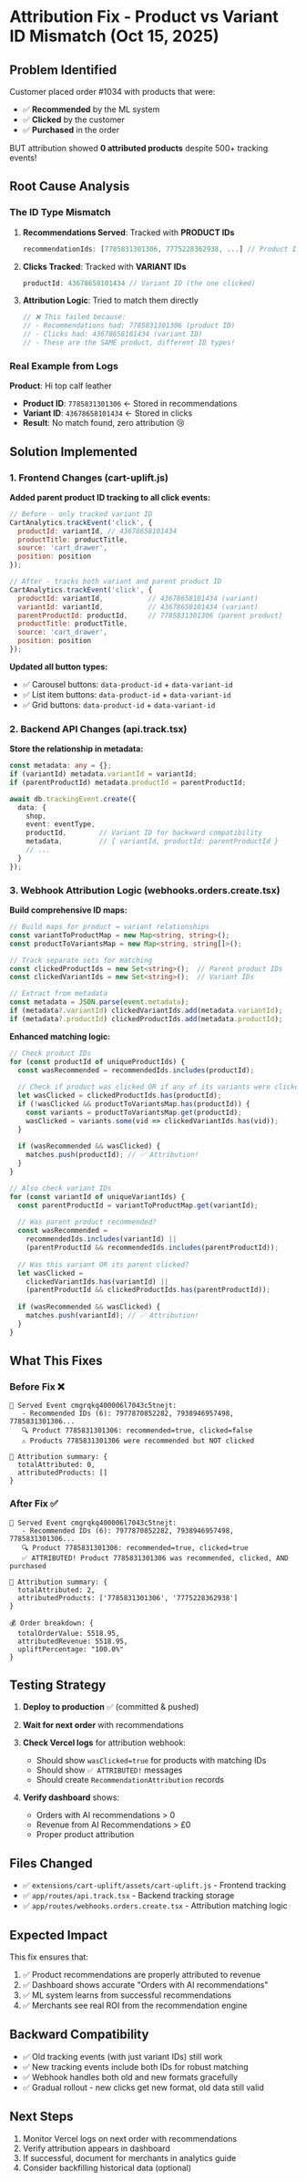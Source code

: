 # Attribution Fix - Product vs Variant ID Mismatch (Oct 15, 2025)

## Problem Identified

Customer placed order #1034 with products that were:
- ✅ **Recommended** by the ML system
- ✅ **Clicked** by the customer  
- ✅ **Purchased** in the order

BUT attribution showed **0 attributed products** despite 500+ tracking events!

## Root Cause Analysis

### The ID Type Mismatch

1. **Recommendations Served**: Tracked with **PRODUCT IDs**
   ```javascript
   recommendationIds: [7785831301306, 7775228362938, ...] // Product IDs
   ```

2. **Clicks Tracked**: Tracked with **VARIANT IDs**
   ```javascript
   productId: 43678658101434 // Variant ID (the one clicked)
   ```

3. **Attribution Logic**: Tried to match them directly
   ```javascript
   // ❌ This failed because:
   // - Recommendations had: 7785831301306 (product ID)
   // - Clicks had: 43678658101434 (variant ID)
   // - These are the SAME product, different ID types!
   ```

### Real Example from Logs

**Product**: Hi top calf leather
- **Product ID**: `7785831301306` ← Stored in recommendations
- **Variant ID**: `43678658101434` ← Stored in clicks
- **Result**: No match found, zero attribution 😢

## Solution Implemented

### 1. Frontend Changes (cart-uplift.js)

**Added parent product ID tracking to all click events:**

```javascript
// Before - only tracked variant ID
CartAnalytics.trackEvent('click', {
  productId: variantId, // 43678658101434
  productTitle: productTitle,
  source: 'cart_drawer',
  position: position
});

// After - tracks both variant and parent product ID
CartAnalytics.trackEvent('click', {
  productId: variantId,           // 43678658101434 (variant)
  variantId: variantId,           // 43678658101434 (variant)
  parentProductId: productId,     // 7785831301306 (parent product)
  productTitle: productTitle,
  source: 'cart_drawer',
  position: position
});
```

**Updated all button types:**
- ✅ Carousel buttons: `data-product-id` + `data-variant-id`
- ✅ List item buttons: `data-product-id` + `data-variant-id`  
- ✅ Grid buttons: `data-product-id` + `data-variant-id`

### 2. Backend API Changes (api.track.tsx)

**Store the relationship in metadata:**

```typescript
const metadata: any = {};
if (variantId) metadata.variantId = variantId;
if (parentProductId) metadata.productId = parentProductId;

await db.trackingEvent.create({
  data: {
    shop,
    event: eventType,
    productId,        // Variant ID for backward compatibility
    metadata,         // { variantId, productId: parentProductId }
    // ...
  }
});
```

### 3. Webhook Attribution Logic (webhooks.orders.create.tsx)

**Build comprehensive ID maps:**

```typescript
// Build maps for product ↔ variant relationships
const variantToProductMap = new Map<string, string>();
const productToVariantsMap = new Map<string, string[]>();

// Track separate sets for matching
const clickedProductIds = new Set<string>();  // Parent product IDs
const clickedVariantIds = new Set<string>();  // Variant IDs

// Extract from metadata
const metadata = JSON.parse(event.metadata);
if (metadata?.variantId) clickedVariantIds.add(metadata.variantId);
if (metadata?.productId) clickedProductIds.add(metadata.productId);
```

**Enhanced matching logic:**

```typescript
// Check product IDs
for (const productId of uniqueProductIds) {
  const wasRecommended = recommendedIds.includes(productId);
  
  // Check if product was clicked OR if any of its variants were clicked
  let wasClicked = clickedProductIds.has(productId);
  if (!wasClicked && productToVariantsMap.has(productId)) {
    const variants = productToVariantsMap.get(productId);
    wasClicked = variants.some(vid => clickedVariantIds.has(vid));
  }
  
  if (wasRecommended && wasClicked) {
    matches.push(productId); // ✅ Attribution!
  }
}

// Also check variant IDs
for (const variantId of uniqueVariantIds) {
  const parentProductId = variantToProductMap.get(variantId);
  
  // Was parent product recommended?
  const wasRecommended = 
    recommendedIds.includes(variantId) ||
    (parentProductId && recommendedIds.includes(parentProductId));
  
  // Was this variant OR its parent clicked?
  let wasClicked = 
    clickedVariantIds.has(variantId) || 
    (parentProductId && clickedProductIds.has(parentProductId));
  
  if (wasRecommended && wasClicked) {
    matches.push(variantId); // ✅ Attribution!
  }
}
```

## What This Fixes

### Before Fix ❌
```
📝 Served Event cmgrqkq400006l7043c5tnejt:
   - Recommended IDs (6): 7977870852282, 7938946957498, 7785831301306...
   🔍 Product 7785831301306: recommended=true, clicked=false
   ⚠️ Products 7785831301306 were recommended but NOT clicked

🎯 Attribution summary: {
  totalAttributed: 0,
  attributedProducts: []
}
```

### After Fix ✅
```
📝 Served Event cmgrqkq400006l7043c5tnejt:
   - Recommended IDs (6): 7977870852282, 7938946957498, 7785831301306...
   🔍 Product 7785831301306: recommended=true, clicked=true
   ✅ ATTRIBUTED! Product 7785831301306 was recommended, clicked, AND purchased

🎯 Attribution summary: {
  totalAttributed: 2,
  attributedProducts: ['7785831301306', '7775228362938']
}

💰 Order breakdown: {
  totalOrderValue: 5518.95,
  attributedRevenue: 5518.95,
  upliftPercentage: "100.0%"
}
```

## Testing Strategy

1. **Deploy to production** ✅ (committed & pushed)
2. **Wait for next order** with recommendations
3. **Check Vercel logs** for attribution webhook:
   - Should show `wasClicked=true` for products with matching IDs
   - Should show `✅ ATTRIBUTED!` messages
   - Should create `RecommendationAttribution` records

4. **Verify dashboard** shows:
   - Orders with AI recommendations > 0
   - Revenue from AI Recommendations > £0
   - Proper product attribution

## Files Changed

- ✅ `extensions/cart-uplift/assets/cart-uplift.js` - Frontend tracking
- ✅ `app/routes/api.track.tsx` - Backend tracking storage
- ✅ `app/routes/webhooks.orders.create.tsx` - Attribution matching logic

## Expected Impact

This fix ensures that:
1. ✅ Product recommendations are properly attributed to revenue
2. ✅ Dashboard shows accurate "Orders with AI recommendations"
3. ✅ ML system learns from successful recommendations
4. ✅ Merchants see real ROI from the recommendation engine

## Backward Compatibility

- ✅ Old tracking events (with just variant IDs) still work
- ✅ New tracking events include both IDs for robust matching
- ✅ Webhook handles both old and new formats gracefully
- ✅ Gradual rollout - new clicks get new format, old data still valid

## Next Steps

1. Monitor Vercel logs on next order with recommendations
2. Verify attribution appears in dashboard
3. If successful, document for merchants in analytics guide
4. Consider backfilling historical data (optional)
